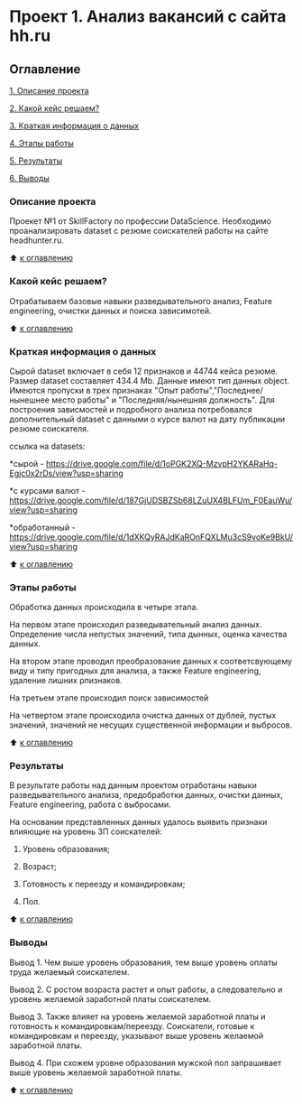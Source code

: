 # Проект 1. Анализ вакансий с сайта hh.ru

## Оглавление
[1. Описание проекта](https://github.com/Dushka97/SkillFactory/blob/main/project_1/README.md#Описание-проекта)

[2. Какой кейс решаем?](https://github.com/Dushka97/SkillFactory/blob/main/project_1/README.md#Какой-кейс-решаем?)

[3. Краткая информация о данных](https://github.com/Dushka97/SkillFactory/blob/main/project_1/README.md#Краткая-информация-о-данных)

[4. Этапы работы](https://github.com/Dushka97/SkillFactory/blob/main/project_1/README.md#Этапы-работы)

[5. Результаты](https://github.com/Dushka97/SkillFactory/blob/main/project_1/README.md#Результаты)

[6. Выводы](https://github.com/Dushka97/SkillFactory/blob/main/project_1/README.md#Выводы)

### Описание проекта
Проекет №1 от SkillFactory по профессии DataScience. Необходимо проанализировать dataset с резюме соискателей работы на сайте headhunter.ru.

:arrow_up: [к оглавлению](https://github.com/Dushka97/SkillFactory/blob/main/project_1/README.md#Оглавление)

### Какой кейс решаем?
Отрабатываем базовые навыки разведывательного анализ, Feature engineering, очистки данных и поиска зависимотей.

:arrow_up: [к оглавлению](https://github.com/Dushka97/SkillFactory/blob/main/project_1/README.md#Оглавление)

### Краткая информация о данных

Сырой dataset включает в себя 12 признаков и 44744 кейса резюме. Размер dataset составляет 434.4 Mb. Данные имеют тип данных object. Имеются пропуски в трех признаках "Опыт работы","Последнее/нынешнее место работы" и "Последняя/нынешняя должность". Для построения зависмостей и подробного анализа потребовался дополнительный dataset с данными о курсе валют на дату публикации резюме соискателя.

ссылка на datasets:

*сырой - https://drive.google.com/file/d/1oPGK2XQ-MzvpH2YKARaHq-Egjc0x2rDs/view?usp=sharing 

*с курсами валют - https://drive.google.com/file/d/187GjUDSBZSb68LZuUX4BLFUm_F0EauWu/view?usp=sharing

*обработанный - https://drive.google.com/file/d/1dXKQyRAJdKaROnFQXLMu3cS9voKe9BkU/view?usp=sharing

:arrow_up: [к оглавлению](https://github.com/Dushka97/SkillFactory/blob/main/project_1/README.md#Оглавление)

### Этапы работы

Обработка данных происходила в четыре этапа.

На первом этапе происходил разведывательный анализ данных. Определение числа непустых значений, типа дынных, оценка качества данных.

На втором этапе проводил преобразование данных к соответсвующему виду и типу пригодных для анализа, а также Feature engineering, удаление лишних рпизнаков.

На третьем этапе происходил поиск зависимостей 

На четвертом этапе происходила очистка данных от дублей, пустых значений, значений не несущих существенной информации и выбросов.

:arrow_up: [к оглавлению](https://github.com/Dushka97/SkillFactory/blob/main/project_1/README.md#Оглавление)

### Результаты

В результате работы над данным проектом отработаны навыки разведывательного анализа, предобработки данных, очистки данных, Feature engineering, работа с выбросами.

На основании представленных данных удалось выявить признаки влияющие на уровень ЗП соискателей:

1) Уровень образования;

2) Возраст;

3) Готовность к переезду и командировкам;

4) Пол.

:arrow_up: [к оглавлению](https://github.com/Dushka97/SkillFactory/blob/main/project_1/README.md#Оглавление)

### Выводы
Вывод 1. Чем выше уровень образования, тем выше уровень оплаты труда желаемый соискателем.

Вывод 2. С ростом возраста растет и опыт работы, а следовательно и уровень желаемой заработной платы соискателем. 

Вывод 3. Также влияет на уровень желаемой заработной платы и готовность к командировкам/переезду. Соискатели, готовые к командировкам и переезду, указывают выше уровень желаемой заработной платы.

Вывод 4. При схожем уровне образования мужской пол запрашивает выше уровень желаемой заработной платы.

:arrow_up: [к оглавлению](https://github.com/Dushka97/SkillFactory/blob/main/project_1/README.md#Оглавление)
